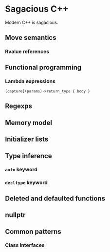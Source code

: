 # Sagacious C++

Modern C++ is sagacious.

## Move semantics
### Rvalue references
## Functional programming
### Lambda expressions

```
[capture](params)->return_type { body }
```

## Regexps
## Memory model
## Initializer lists
## Type inference
### `auto` keyword
### `decltype` keyword
## Deleted and defaulted functions
## nullptr
## Common patterns
### Class interfaces

